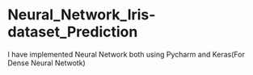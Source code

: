 # Neural_Network_Iris-dataset_Prediction
I have implemented Neural Network both using Pycharm and Keras(For Dense Neural Netwotk)
